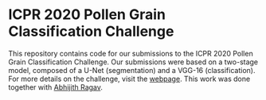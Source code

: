 # ICPR 2020 Pollen Grain Classification Challenge

This repository contains code for our submissions to the ICPR 2020 Pollen Grain Classification Challenge. Our submissions were based on a two-stage model, composed of a U-Net (segmentation) and a VGG-16 (classification). For more details on the challenge, visit the [webpage](https://iplab.dmi.unict.it/pollenclassificationchallenge/). This work was done together with [Abhijith Ragav](https://github.com/abhijithragav).
